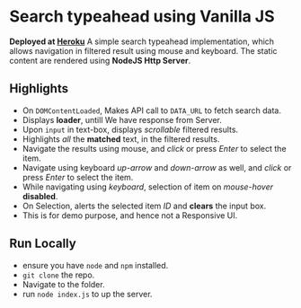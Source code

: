 # Search typeahead using Vanilla JS
**Deployed at [Heroku](https://search-typeahead.herokuapp.com/)**
A simple search typeahead implementation, which allows navigation in filtered result using mouse and keyboard.
The static content are rendered using **NodeJS Http Server**.

## Highlights
- On `DOMContentLoaded`, Makes API call to `DATA_URL` to fetch search data.
- Displays **loader**, untill We have response from Server.
- Upon `input` in text-box, displays *scrollable* filtered results.
- Highlights *all* the **matched** text, in the filtered results.
- Navigate the results using mouse, and *click* or press *Enter* to select the item.
- Navigate using keyboard *up-arrow* and *down-arrow* as well, and *click* or press *Enter* to select the item.
- While navigating using *keyboard*, selection of item on *mouse-hover* **disabled**.
- On Selection, alerts the selected item *ID* and **clears** the input box.
- This is for demo purpose, and hence not a Responsive UI.

## Run Locally
- ensure you have `node` and `npm` installed.
- `git clone` the repo.
- Navigate to the folder.
- run `node index.js` to up the server.
